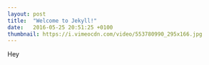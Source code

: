 ```yaml
---
layout: post
title:  "Welcome to Jekyll!"
date:   2016-05-25 20:51:25 +0100
thumbnail: https://i.vimeocdn.com/video/553780990_295x166.jpg
---
```


Hey
